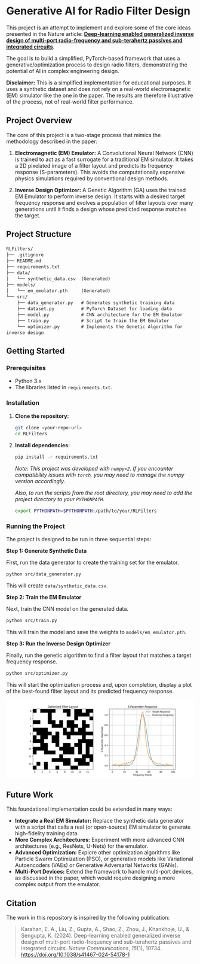 # Generative AI for Radio Filter Design

This project is an attempt to implement and explore some of the core ideas presented in the Nature article: **[Deep-learning enabled generalized inverse design of multi-port radio-frequency and sub-terahertz passives and integrated circuits](https://doi.org/10.1038/s41467-024-54178-1)**.

The goal is to build a simplified, PyTorch-based framework that uses a generative/optimization process to design radio filters, demonstrating the potential of AI in complex engineering design.

**Disclaimer:** This is a simplified implementation for educational purposes. It uses a synthetic dataset and does not rely on a real-world electromagnetic (EM) simulator like the one in the paper. The results are therefore illustrative of the process, not of real-world filter performance.

## Project Overview

The core of this project is a two-stage process that mimics the methodology described in the paper:

1.  **Electromagnetic (EM) Emulator:** A Convolutional Neural Network (CNN) is trained to act as a fast surrogate for a traditional EM simulator. It takes a 2D pixelated image of a filter layout and predicts its frequency response (S-parameters). This avoids the computationally expensive physics simulations required by conventional design methods.

2.  **Inverse Design Optimizer:** A Genetic Algorithm (GA) uses the trained EM Emulator to perform inverse design. It starts with a desired target frequency response and evolves a population of filter layouts over many generations until it finds a design whose predicted response matches the target.

## Project Structure

```
RLFilters/
├── .gitignore
├── README.md
├── requirements.txt
├── data/
│   └── synthetic_data.csv  (Generated)
├── models/
│   └── em_emulator.pth     (Generated)
└── src/
    ├── data_generator.py   # Generates synthetic training data
    ├── dataset.py          # PyTorch Dataset for loading data
    ├── model.py            # CNN architecture for the EM Emulator
    ├── train.py            # Script to train the EM Emulator
    └── optimizer.py        # Implements the Genetic Algorithm for inverse design
```

## Getting Started

### Prerequisites

- Python 3.x
- The libraries listed in `requirements.txt`.

### Installation

1.  **Clone the repository:**
    ```bash
    git clone <your-repo-url>
    cd RLFilters
    ```

2.  **Install dependencies:**
    ```bash
    pip install -r requirements.txt
    ```
    *Note: This project was developed with `numpy<2`. If you encounter compatibility issues with `torch`, you may need to manage the numpy version accordingly.*

    *Also, to run the scripts from the root directory, you may need to add the project directory to your `PYTHONPATH`.*
    ```bash
    export PYTHONPATH=$PYTHONPATH:/path/to/your/RLFilters
    ```

### Running the Project

The project is designed to be run in three sequential steps:

**Step 1: Generate Synthetic Data**

First, run the data generator to create the training set for the emulator.

```bash
python src/data_generator.py
```
This will create `data/synthetic_data.csv`.

**Step 2: Train the EM Emulator**

Next, train the CNN model on the generated data.

```bash
python src/train.py
```
This will train the model and save the weights to `models/em_emulator.pth`.

**Step 3: Run the Inverse Design Optimizer**

Finally, run the genetic algorithm to find a filter layout that matches a target frequency response.

```bash
python src/optimizer.py
```
This will start the optimization process and, upon completion, display a plot of the best-found filter layout and its predicted frequency response.

![Optimized Result](demo_figures/optimized_filter.png)

## Future Work

This foundational implementation could be extended in many ways:

-   **Integrate a Real EM Simulator:** Replace the synthetic data generator with a script that calls a real (or open-source) EM simulator to generate high-fidelity training data.
-   **More Complex Architectures:** Experiment with more advanced CNN architectures (e.g., ResNets, U-Nets) for the emulator.
-   **Advanced Optimization:** Explore other optimization algorithms like Particle Swarm Optimization (PSO), or generative models like Variational Autoencoders (VAEs) or Generative Adversarial Networks (GANs).
-   **Multi-Port Devices:** Extend the framework to handle multi-port devices, as discussed in the paper, which would require designing a more complex output from the emulator.

## Citation

The work in this repository is inspired by the following publication:

> Karahan, E. A., Liu, Z., Gupta, A., Shao, Z., Zhou, J., Khankhoje, U., & Sengupta, K. (2024). Deep-learning enabled generalized inverse design of multi-port radio-frequency and sub-terahertz passives and integrated circuits. *Nature Communications*, *15*(1), 10734. https://doi.org/10.1038/s41467-024-54178-1